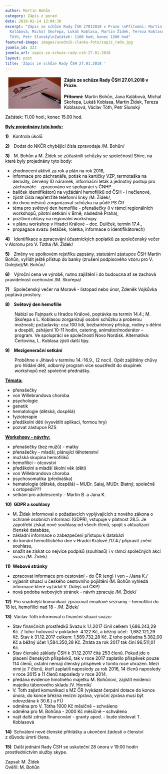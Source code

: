 ```yaml
---
author: Martin Bohůn
category: Zápis z porad
date: 2018-02-14 13:04:30
excerpt: "Zápis ze schůze Rady ČSH 27012018 v Praze \nPřítomni: Martin Bohůn, Jana
  Kalábová, Michal Skořepa, Lukáš Koblasa, Martin Žídek, Tereza Koblasová, Václav
  Tóth, Petr Slunský\nZačátek: 1100 hod; konec 1500 hod"
featured-image: images/uvodnik-clanku-foto/zapis_rada.jpg
joomla_id: 322
joomla_url: zapis-ze-schuze-rady-csh-27-01-2018
layout: post
title: 'Zápis ze schůze Rady ČSH 27.01.2018 '
---
```


<h4><strong><img src="images/uvodnik-clanku-foto/zapis_rada.jpg" border="0" width="168" height="100" style="float: left; margin-left: 10px; margin-right: 10px;" /><span style="color: #000000;">Zápis ze schůze Rady ČSH 27.01.2018 v Praze. </span></strong></h4>
<p><span style="color: #000000;"><strong>Přítomni:</strong> Martin Bohůn, Jana Kalábová, Michal Skořepa, Lukáš Koblasa, Martin Žídek, Tereza Koblasová, Václav Tóth, Petr Slunský</span></p>
<p><span style="color: #000000;">Začátek: 11.00 hod.; konec 15.00 hod.</span></p>

<p><span style="color: #000000;"><strong><span style="text-decoration: underline;">Byly projednány tyto body:</span></strong></span></p>
<p><span style="color: #000000;"><strong>1)    </strong>Kontrola úkolů</span></p>
<p><span style="color: #000000;"><strong>2)    </strong>Dodat do NKČR chybějící čísla zpravodaje /M. Bohůn/</span></p>
<p><span style="color: #000000;"><strong>3)    </strong>M. Bohůn a M. Žídek se zúčastnili schůzky se společností Shire, na které byly projednány tyto body:</span></p>
<ul style="list-style-type: disc;">
<li><span style="color: #000000;">zhodnocení aktivit za rok a plán na rok 2018,</span></li>
<li><span style="color: #000000;">informace pro záchranáře, potisk na kartičky VZP, termotaška na deriváty, červený ID náramek, informační leták a jednotný postup pro záchranáře – zpracováno ve spolupráci s ČNHP.</span></li>
<li><span style="color: #000000;">balíček identifikátorů na vyžádání hemofiliků od ČSH - i nečlenové,</span></li>
<li><span style="color: #000000;">zjistit čísla nepřetržité telefonní linky /M. Žídek/,</span></li>
<li><span style="color: #000000;">do dvou měsíců zorganizovat schůzku na půdě PS ČR</span></li>
<li><span style="color: #000000;">téma pro světový den hemofilie - přenašečky (i v rámci regionálních workshopů, pilotní setkání v Brně, následně Praha),</span></li>
<li><span style="color: #000000;">pozitivní ohlasy na regionální workshopy</span></li>
<li><span style="color: #000000;">v plánu workshop v Hradci Králové – doc. Dulíček, termín 17.4.,</span></li>
<li><span style="color: #000000;">propagace svazu (letáček, roletka, informace o identifikátorech)</span></li>
</ul>
<p><span style="color: #000000;"><strong>4)    </strong>Identifikace a zpracování účastnických poplatků za společenský večer v Alcronu pro V. Totha /M. Žídek/</span></p>
<p><span style="color: #000000;"><strong>5)    </strong>Změny ve spolkovém rejstříku zapsány, statutární zástupce ČSH Martin Bohůn, vyřídit ještě přístup do banky (zrušení podpisového </span><span style="color: #000000;">vzoru pro V. Dolejše)/M. Bohůn/</span></p>
<p><span style="color: #000000;"><strong>6)    </strong>Výroční cena ve výrobě, nutno zajištění i do budoucna ať se zachová pravidelnost oceňování /M. Skořepa/</span></p>
<p><span style="color: #000000;"><strong>7)    </strong>Společenský večer na Moravě - listopad nebo únor, Zdeněk Vojkůvka poptává prostory.</span></p>
<p><span style="color: #000000;"><strong>8)    </strong><strong>Světový den hemofilie</strong></span></p>
<p style="padding-left: 30px;"><span style="color: #000000;">Nabízí se Fajnpark u Hradce Králové, poptávka na termín 14.4.; M. Skořepa s L. Koblasou zorganizují osobní schůzku a proberou možnosti; požadavky: cca 100 lidí, bezbariérový přístup, rodiny s dětmi a dospělí, zahájení 10-11 hodin, catering, animátor/moderátor – program. Ve spolupráci se společností Novo Nordisk. Alternativa: Čertovina, L. Koblasa zjistí další tipy.</span></p>
<p><span style="color: #000000;"><strong>9)    </strong><strong>Mezigenerační setkání </strong></span></p>
<p style="padding-left: 30px;"><span style="color: #000000;">Proběhne v Jihlavě v termínu 14.-16.9., (2 noci). Opět zajištěny chůvy pro hlídání dětí, odborný program více soustředit do skupinek workshopů než společné přednášky.</span></p>
<p><span style="color: #000000;"><strong><span style="text-decoration: underline;">Témata:</span></strong></span></p>
<ul>
<li><span style="color: #000000;">přenašečky </span></li>
<li><span style="color: #000000;">von Willebrandova choroba </span></li>
<li><span style="color: #000000;">psychologie</span></li>
<li><span style="color: #000000;">genetik</span></li>
<li><span style="color: #000000;">hematologie (dětská, dospělá)</span></li>
<li><span style="color: #000000;">fyzioterapie</span></li>
<li><span style="color: #000000;">předškolní děti (vysvětlit aplikaci, formou hry)</span></li>
<li><span style="color: #000000;">pozvat zástupce RZS</span></li>
</ul>
<p><span style="color: #000000;"><strong><span style="text-decoration: underline;">Workshopy - návrhy:</span></strong></span></p>
<ul>
<li><span style="color: #000000;">přenašečky (bez mužů) - matky </span></li>
<li><span style="color: #000000;">přenašečky - mladší, plánující těhotenství</span></li>
<li><span style="color: #000000;">mužská skupina hemofiliků</span></li>
<li><span style="color: #000000;">hemofilici – otcovství</span></li>
<li><span style="color: #000000;">předškolní a mladší školní věk (děti)</span></li>
<li><span style="color: #000000;">von Willebrandova choroba </span></li>
<li><span style="color: #000000;">psychosomatika (přednáška)</span></li>
<li><span style="color: #000000;">hematologie (dětská, dospělá) – MUDr. Salaj, MUDr. Blatný; společně s ortopedií???</span></li>
<li><span style="color: #000000;">setkání pro adolescenty – Martin B. a Jana K.</span></li>
</ul>
<p><span style="color: #000000;"><strong>10) </strong><strong> GDPR a souhlasy </strong></span></p>
<ul>
<li><span style="color: #000000;">M. Žídek informoval o požadavcích vyplývajících z nového zákona o ochraně osobních informací (GDPR), vstupuje v platnost 28.5. Je zapotřebí získat nové souhlasy od všech členů, spojit s aktualizací členské databáze,</span></li>
<li><span style="color: #000000;">základní informace o zabezpečení přístupu k databázi</span></li>
<li><span style="color: #000000;">do konání hemofilického dne v Hradci Králové /17.4./ připravit znění souhlasu,</span></li>
<li><span style="color: #000000;">snažit se získat co nejvíce podpisů (souhlasů) i v rámci společných akcí svazu /M. Žídek/.</span></li>
</ul>
<p><span style="color: #000000;"><strong>11) </strong><strong> Webové stránky </strong></span></p>
<ul>
<li><span style="color: #000000;">zpracovat informace pro cestování - do ČR (eng) i ven – /Jana K./</span></li>
<li><span style="color: #000000;">vyjasnit situaci u českého cestovního pojištění (M. Bohůn vyhledá informace které vyžádal V. Dolejš od ČKP)</span></li>
<li><span style="color: #000000;">nová podoba webových stránek - návrh zpracuje /M. Žídek/</span></li>
</ul>
<p><span style="color: #000000;"><strong>12) </strong> Pro snadnější komunikaci zpracovat emailové seznamy – hemofilici do 18 let, hemofilici nad 18 - /M. Žídek/</span></p>
<p><span style="color: #000000;"><strong>13) </strong> Václav Tóth informoval o finanční situaci svazu:</span></p>
<ul>
<li><span style="color: #000000;">Stav finančních prostředků Svazu k 1.1.2017 činil celkem 1,686.243,29 Kč. Z toho: hotovost v pokladně  4.122 Kč, a běžný účet:  1,682.121,29 Kč. Stav k 31.12.2017 celkem: 1,589.732,28 Kč. Z toho pokladna 5.382,00 Kč a běžný účet 1,584.350,28 Kč. Ztráta za rok 2017 tak činí 96.511,01 Kč.</span></li>
<li><span style="color: #000000;">Stav členské základy ČSH k 31.12.2017 čítá 253 členů. Pokud jde o placení členských příspěvků, tak v roce 2017 zaplatilo příspěvek pouze 114 členů, ostatní nemají členský příspěvek v tomto roce uhrazen. Mezi nimi je 7 členů, kteří zaplatili naposledy za rok 2016, 14 členů naposledy v roce 2015 a 11 členů naposledy v roce 2014.</span></li>
<li><span style="color: #000000;">předána evidence hmotného majetku M. Bohůnovi, zajistit evidenci majetku táborového skladu /V. Horník/</span></li>
<li><span style="color: #000000;">V. Toth zajistí komunikaci s MZ ČR (vykázat čerpání dotace do konce února, do konce března revizní zpráva, výroční zpráva musí být odevzdána k 30.6.) a FÚ </span></li>
<li><span style="color: #000000;">odměna pro V. Tótha 1000 Kč měsíčně – schváleno</span></li>
<li><span style="color: #000000;">odměna pro M. Bohůna - 2000 Kč měsíčně – schváleno</span></li>
<li><span style="color: #000000;">najít další zdroje financování - granty apod. - bude sledovat T. Koblasová</span></li>
</ul>
<p><span style="color: #000000;"><strong>14) </strong> Schválení nové členské přihlášky a ukončení žádosti o členství z důvodu úmrtí člena.</span></p>
<p><span style="color: #000000;"><strong>15) </strong> Další jednání Rady ČSH se uskuteční 28 února v 19.00 hodin prostřednictvím služby skype.</span></p>
<p><span style="color: #000000;">Zapsal: M. Žídek</span><br /><span style="color: #000000;">Ověřil: M. Bohůn</span></p>